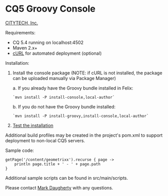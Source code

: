 # CQ5 Groovy Console

[CITYTECH, Inc.](http://www.citytechinc.com)

Requirements:

* CQ 5.4 running on localhost:4502
* Maven 2.x+
* [cURL](http://curl.haxx.se/) for automated deployment (optional)

Installation:

1.  Install the console package (NOTE: if cURL is not installed, the package can be uploaded manually via Package Manager)

    a. If you already have the Groovy bundle installed in Felix:

        `mvn install -P install-console,local-author`

    b. If you do not have the Groovy bundle installed:

        `mvn install -P install-groovy,install-console,local-author`

2.  [Test the installation](http://localhost:4502/etc/groovyconsole.html)

Additional build profiles may be created in the project's pom.xml to support deployment to non-local CQ5 servers.

Sample code:

    getPage('/content/geometrixx').recurse { page ->
        println page.title + ' - ' + page.path
    }

Additional sample scripts can be found in src/main/scripts.

Please contact [Mark Daugherty](mailto:mdaugherty@citytechinc.com) with any questions.